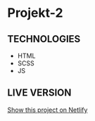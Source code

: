 # Projekt-2
## TECHNOLOGIES

* HTML
* SCSS
* JS

## LIVE VERSION

[Show this project on Netlify](https://loving-keller-0a8d53.netlify.app)
